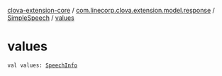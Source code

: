 [clova-extension-core](../../index.md) / [com.linecorp.clova.extension.model.response](../index.md) / [SimpleSpeech](index.md) / [values](./values.md)

# values

`val values: `[`SpeechInfo`](../-speech-info/index.md)
